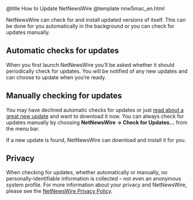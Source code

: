 @title How to Update NetNewsWire
@template nnw5mac_en.html

NetNewsWire can check for and install updated versions of itself. This can be done for you automatically in the background or you can check for updates manually.


Automatic checks for updates
----------------------------

When you first launch NetNewsWire you’ll be asked whether it should periodically check for updates. You will be notified of any new updates and can choose to update when you’re ready.


Manually checking for updates
-----------------------------

You may have declined automatic checks for updates or just [read about a great new update](netnewswire-news) and want to download it now. You can always check for updates manually by choosing **NetNewsWire → Check for Updates…** from the menu bar.

If a new update is found, NetNewsWire can download and install it for you.


Privacy
-------

When checking for updates, whether automatically or manually, no personally-identifiable information is collected – not even an anonymous system profile. For more information about your privacy and NetNewsWire, please see the [NetNewsWire Privacy Policy](https://ranchero.com/netnewswire/privacypolicy).